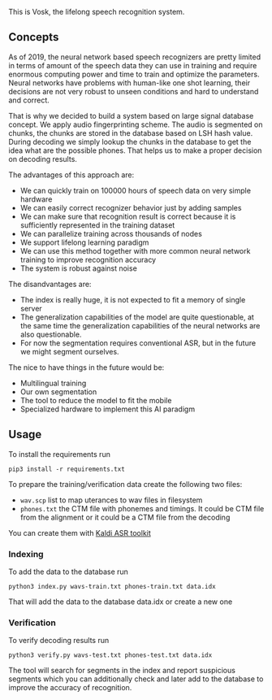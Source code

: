 This is Vosk, the lifelong speech recognition system.

## Concepts

As of 2019, the neural network based speech recognizers are pretty
limited in terms of amount of the speech data they can use in training
and require enormous computing power and time to train and optimize the
parameters. Neural networks have problems with human-like one shot
learning, their decisions are not very robust to unseen conditions and
hard to understand and correct.

That is why we decided to build a system based on large signal database
concept. We apply audio fingerprinting scheme. The audio is segmented on 
chunks, the chunks are stored in the database based on LSH hash value. 
During decoding we simply lookup the chunks in the database to get the
idea what are the possible phones. That helps us to make a proper decision
on decoding results.

The advantages of this approach are:

  - We can quickly train on 100000 hours of speech data on very simple hardware
  - We can easily correct recognizer behavior just by adding samples
  - We can make sure that recognition result is correct because it is sufficiently
    represented in the training dataset
  - We can parallelize training across thousands of nodes
  - We support lifelong learning paradigm
  - We can use this method together with more common neural network training to improve recognition accuracy
  - The system is robust against noise

The disandvantages are:

  - The index is really huge, it is not expected to fit a memory of single server
  - The generalization capabilities of the model are quite questionable, at the same time
    the generalization capabilities of the neural networks are also questionable.
  - For now the segmentation requires conventional ASR, but in the future we might segment ourselves.

The nice to have things in the future would be:

  - Multilingual training
  - Our own segmentation
  - The tool to reduce the model to fit the mobile
  - Specialized hardware to implement this AI paradigm

## Usage

To install the requirements run

```
pip3 install -r requirements.txt
```

To prepare the training/verification data create the following two files:

  - `wav.scp` list to map uterances to wav files in filesystem
  - `phones.txt` the CTM file with phonemes and timings. It could be CTM file from the alignment or
    it could be a CTM file from the decoding

You can create them with [Kaldi ASR toolkit](http://kaldi-asr.org)

### Indexing

To add the data to the database run

```
python3 index.py wavs-train.txt phones-train.txt data.idx
```

That will add the data to the database data.idx or create a new one

### Verification

To verify decoding results run

```
python3 verify.py wavs-test.txt phones-test.txt data.idx
```

The tool will search for segments in the index and report suspicious
segments which you can additionally check and later add to the database
to improve the accuracy of recognition.
